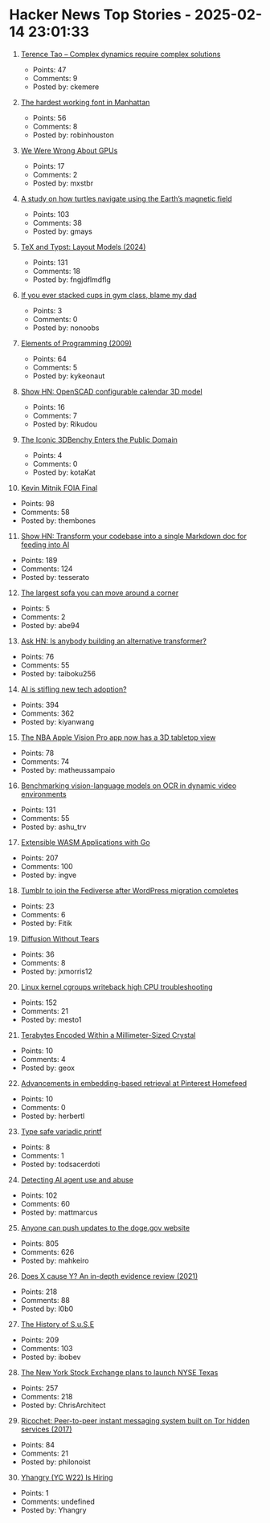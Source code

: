 # Hacker News Top Stories - 2025-02-14 23:01:33

1. [Terence Tao – Complex dynamics require complex solutions](https://mathstodon.xyz/@tao/113873092369347147)
   - Points: 47
   - Comments: 9
   - Posted by: ckemere

2. [The hardest working font in Manhattan](https://aresluna.org/the-hardest-working-font-in-manhattan/)
   - Points: 56
   - Comments: 8
   - Posted by: robinhouston

3. [We Were Wrong About GPUs](https://fly.io/blog/wrong-about-gpu/)
   - Points: 17
   - Comments: 2
   - Posted by: mxstbr

4. [A study on how turtles navigate using the Earth’s magnetic field](https://www.unc.edu/posts/2025/02/12/dancing-turtles-unlock-scientific-discovery/)
   - Points: 103
   - Comments: 38
   - Posted by: gmays

5. [TeX and Typst: Layout Models (2024)](https://laurmaedje.github.io/posts/layout-models/)
   - Points: 131
   - Comments: 18
   - Posted by: fngjdflmdflg

6. [If you ever stacked cups in gym class, blame my dad](https://defector.com/if-you-ever-stacked-cups-in-gym-class-blame-my-dad)
   - Points: 3
   - Comments: 0
   - Posted by: nonoobs

7. [Elements of Programming (2009)](https://www.elementsofprogramming.com/)
   - Points: 64
   - Comments: 5
   - Posted by: kykeonaut

8. [Show HN: OpenSCAD configurable calendar 3D model](https://chrastecky.dev/3d-printing/open-scad-configurable-calendar-3d-model)
   - Points: 16
   - Comments: 7
   - Posted by: Rikudou

9. [The Iconic 3DBenchy Enters the Public Domain](https://www.nti-group.com/home/information/news/3dbenchy/)
   - Points: 4
   - Comments: 0
   - Posted by: kotaKat

10. [Kevin Mitnik FOIA Final](https://vault.fbi.gov/kevin-mitnick/kevin-mitnick-part-01-final/view)
   - Points: 98
   - Comments: 58
   - Posted by: thembones

11. [Show HN: Transform your codebase into a single Markdown doc for feeding into AI](https://tesserato.web.app/posts/2025-02-12-CodeWeaver-launch/index.html)
   - Points: 189
   - Comments: 124
   - Posted by: tesserato

12. [The largest sofa you can move around a corner](https://www.quantamagazine.org/the-largest-sofa-you-can-move-around-a-corner-20250214/)
   - Points: 5
   - Comments: 2
   - Posted by: abe94

13. [Ask HN: Is anybody building an alternative transformer?](undefined)
   - Points: 76
   - Comments: 55
   - Posted by: taiboku256

14. [AI is stifling new tech adoption?](https://vale.rocks/posts/ai-is-stifling-tech-adoption)
   - Points: 394
   - Comments: 362
   - Posted by: kiyanwang

15. [The NBA Apple Vision Pro app now has a 3D tabletop view](https://www.uploadvr.com/nba-apple-vision-pro-app-tabletop-view/)
   - Points: 78
   - Comments: 74
   - Posted by: matheussampaio

16. [Benchmarking vision-language models on OCR in dynamic video environments](https://arxiv.org/abs/2502.06445)
   - Points: 131
   - Comments: 55
   - Posted by: ashu_trv

17. [Extensible WASM Applications with Go](https://go.dev/blog/wasmexport)
   - Points: 207
   - Comments: 100
   - Posted by: ingve

18. [Tumblr to join the Fediverse after WordPress migration completes](https://techcrunch.com/2025/02/11/tumblr-to-join-the-fediverse-after-wordpress-migration-completes/)
   - Points: 23
   - Comments: 6
   - Posted by: Fitik

19. [Diffusion Without Tears](https://baincapitalventures.notion.site/Diffusion-Without-Tears-14e1469584c180deb0a9ed9aa6ff7a4c)
   - Points: 36
   - Comments: 8
   - Posted by: jxmorris12

20. [Linux kernel cgroups writeback high CPU troubleshooting](https://dasl.cc/2025/01/01/debugging-our-new-linux-kernel/)
   - Points: 152
   - Comments: 21
   - Posted by: mesto1

21. [Terabytes Encoded Within a Millimeter-Sized Crystal](https://bioengineer.org/immense-data-storage-envisioning-terabytes-encoded-within-a-millimeter-sized-crystal/)
   - Points: 10
   - Comments: 4
   - Posted by: geox

22. [Advancements in embedding-based retrieval at Pinterest Homefeed](https://medium.com/pinterest-engineering/advancements-in-embedding-based-retrieval-at-pinterest-homefeed-d7d7971a409e)
   - Points: 10
   - Comments: 0
   - Posted by: herbertl

23. [Type safe variadic printf](https://www.stranger.systems/posts/by-slug/type-safe-variadic-printf.html)
   - Points: 8
   - Comments: 1
   - Posted by: todsacerdoti

24. [Detecting AI agent use and abuse](https://stytch.com/blog/detecting-ai-agent-use-abuse/)
   - Points: 102
   - Comments: 60
   - Posted by: mattmarcus

25. [Anyone can push updates to the doge.gov website](https://www.404media.co/anyone-can-push-updates-to-the-doge-gov-website-2/)
   - Points: 805
   - Comments: 626
   - Posted by: mahkeiro

26. [Does X cause Y? An in-depth evidence review (2021)](https://www.cold-takes.com/does-x-cause-y-an-in-depth-evidence-review/)
   - Points: 218
   - Comments: 88
   - Posted by: l0b0

27. [The History of S.u.S.E](https://www.abortretry.fail/p/the-history-of-suse)
   - Points: 209
   - Comments: 103
   - Posted by: ibobev

28. [The New York Stock Exchange plans to launch NYSE Texas](https://ir.theice.com/press/news-details/2025/The-New-York-Stock-Exchange-to-Launch-NYSE-Texas/default.aspx)
   - Points: 257
   - Comments: 218
   - Posted by: ChrisArchitect

29. [Ricochet: Peer-to-peer instant messaging system built on Tor hidden services (2017)](https://github.com/ricochet-im/ricochet)
   - Points: 84
   - Comments: 21
   - Posted by: philonoist

30. [Yhangry (YC W22) Is Hiring](undefined)
   - Points: 1
   - Comments: undefined
   - Posted by: Yhangry

